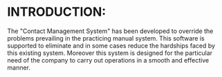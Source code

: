 # INTRODUCTION:
The "Contact Management System" has been developed to override the problems prevailing in the practicing manual system. This software is supported to eliminate and
in some cases reduce the hardships faced by this existing system. Moreover this system is designed for the particular need of the company to carry out operations in a
smooth and effective manner.
